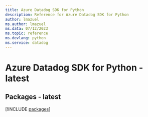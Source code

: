 ```yaml
---
title: Azure Datadog SDK for Python
description: Reference for Azure Datadog SDK for Python
author: lmazuel
ms.author: lmazuel
ms.data: 07/12/2023
ms.topic: reference
ms.devlang: python
ms.service: datadog
---
```

# Azure Datadog SDK for Python - latest
## Packages - latest
[!INCLUDE [packages](datadog-index.md)]